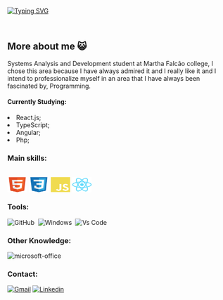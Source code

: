 
[![Typing SVG](https://readme-typing-svg.herokuapp.com/?color=8679a0&size=35&center=true&vCenter=true&width=1000&lines=HELLO!!,+My+Name+is+Márcia+Carina;I+from+Brasil,+AM.;Be+Welcome!+:%29)](https://git.io/typing-svg)

<br>
<h2>More about me 😺 </h2>
<p>Systems Analysis and Development student at Martha Falcão college, I chose this area because I have always admired it and I really like it and I intend to professionalize myself in an area that I have always been fascinated by, Programming.</p>
<h4>Currently Studying: </h4>
 <li>React.js;</li>
 <li>TypeScript;</li>
 <li>Angular;</li>
  <li>Php;</li>

### Main skills:
<div style="display: inline_block"><br>
  <img align="center" height="35" width="45" src="https://raw.githubusercontent.com/devicons/devicon/master/icons/html5/html5-original.svg" title="Html5">
  <img align="center"height="35" width="45" src="https://raw.githubusercontent.com/devicons/devicon/master/icons/css3/css3-original.svg" title="Css3">
  <img align="center"height="35" width="45" src="https://raw.githubusercontent.com/devicons/devicon/master/icons/javascript/javascript-plain.svg" title="JavaScript">
  <!-- !<img align="center" height="35" width="45" src="https://raw.githubusercontent.com/devicons/devicon/master/icons/python/python-original.svg" -->
  <img align="center" height="35" width="45" src="https://raw.githubusercontent.com/devicons/devicon/master/icons/react/react-original.svg" title="React.js">
  
</div>


### Tools:
<!-- ![Git](https://img.shields.io/badge/-Git-0D1117?style=for-the-badge&logo=git&labelColor=0D1117)&nbsp; -->
![GitHub](https://icongr.am/simple/github.svg?size=35&color=3b1d72&colored=false )&nbsp; 
![Windows](https://icongr.am/devicon/windows8-original.svg?size=33&color=1955a4)&nbsp;
![Vs Code](https://icongr.am/devicon/visualstudio-plain.svg?size=33&color=1955a4)&nbsp;

### Other Knowledge:
![microsoft-office](https://icongr.am/simple/microsoftoffice.svg?size=35&color=cd6713&colored=false)&nbsp;
### Contact:
<div> 
  <a href = "mailto:marciacarina931@gmail.com"><img src="https://icongr.am/simple/gmail.svg?size=35&color=cd1313&colored=false" title="Gmail" target="_blank"></a>
  <a href="https://www.linkedin.com/in/marcia-carina/" target="_blank"><img src="https://icongr.am/devicon/linkedin-original.svg?size=35&color=5576aa" title="Linkedin" target="_blank"></a> 
 
</div>




